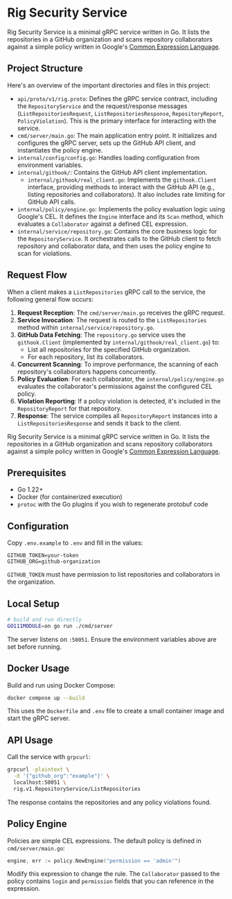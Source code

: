 # Rig Security Service

Rig Security Service is a minimal gRPC service written in Go. It lists the repositories in a GitHub organization and scans repository collaborators against a simple policy written in Google's [Common Expression Language](https://github.com/google/cel-go).

## Project Structure

Here's an overview of the important directories and files in this project:

- `api/proto/v1/rig.proto`: Defines the gRPC service contract, including the `RepositoryService` and the request/response messages (`ListRepositoriesRequest`, `ListRepositoriesResponse`, `RepositoryReport`, `PolicyViolation`). This is the primary interface for interacting with the service.
- `cmd/server/main.go`: The main application entry point. It initializes and configures the gRPC server, sets up the GitHub API client, and instantiates the policy engine.
- `internal/config/config.go`: Handles loading configuration from environment variables.
- `internal/githook/`: Contains the GitHub API client implementation.
    - `internal/githook/real_client.go`: Implements the `githook.Client` interface, providing methods to interact with the GitHub API (e.g., listing repositories and collaborators). It also includes rate limiting for GitHub API calls.
- `internal/policy/engine.go`: Implements the policy evaluation logic using Google's CEL. It defines the `Engine` interface and its `Scan` method, which evaluates a `Collaborator` against a defined CEL expression.
- `internal/service/repository.go`: Contains the core business logic for the `RepositoryService`. It orchestrates calls to the GitHub client to fetch repository and collaborator data, and then uses the policy engine to scan for violations.

## Request Flow

When a client makes a `ListRepositories` gRPC call to the service, the following general flow occurs:

1.  **Request Reception**: The `cmd/server/main.go` receives the gRPC request.
2.  **Service Invocation**: The request is routed to the `ListRepositories` method within `internal/service/repository.go`.
3.  **GitHub Data Fetching**: The `repository.go` service uses the `githook.Client` (implemented by `internal/githook/real_client.go`) to:
    *   List all repositories for the specified GitHub organization.
    *   For each repository, list its collaborators.
4.  **Concurrent Scanning**: To improve performance, the scanning of each repository's collaborators happens concurrently.
5.  **Policy Evaluation**: For each collaborator, the `internal/policy/engine.go` evaluates the collaborator's permissions against the configured CEL policy.
6.  **Violation Reporting**: If a policy violation is detected, it's included in the `RepositoryReport` for that repository.
7.  **Response**: The service compiles all `RepositoryReport` instances into a `ListRepositoriesResponse` and sends it back to the client.



Rig Security Service is a minimal gRPC service written in Go. It lists the repositories in a GitHub organization and scans repository collaborators against a simple policy written in Google's [Common Expression Language](https://github.com/google/cel-go).

## Prerequisites

- Go 1.22+
- Docker (for containerized execution)
- `protoc` with the Go plugins if you wish to regenerate protobuf code

## Configuration

Copy `.env.example` to `.env` and fill in the values:

```
GITHUB_TOKEN=your-token
GITHUB_ORG=github-organization
```

`GITHUB_TOKEN` must have permission to list repositories and collaborators in the organization.

## Local Setup

```bash
# build and run directly
GO111MODULE=on go run ./cmd/server
```

The server listens on `:50051`. Ensure the environment variables above are set before running.

## Docker Usage

Build and run using Docker Compose:

```bash
docker compose up --build
```

This uses the `Dockerfile` and `.env` file to create a small container image and start the gRPC server.

## API Usage

Call the service with `grpcurl`:

```bash
grpcurl -plaintext \
  -d '{"github_org":"example"}' \
  localhost:50051 \
  rig.v1.RepositoryService/ListRepositories
```

The response contains the repositories and any policy violations found.

## Policy Engine

Policies are simple CEL expressions. The default policy is defined in `cmd/server/main.go`:

```go
engine, err := policy.NewEngine("permission == 'admin'")
```

Modify this expression to change the rule. The `Collaborator` passed to the policy contains `login` and `permission` fields that you can reference in the expression.


